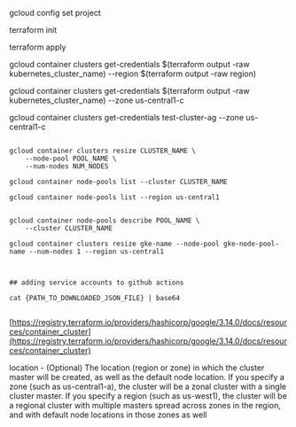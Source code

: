 

gcloud config set project <project name>


terraform init  

terraform apply  


gcloud container clusters get-credentials $(terraform output -raw kubernetes_cluster_name) --region $(terraform output -raw region)  

gcloud container clusters get-credentials $(terraform output -raw kubernetes_cluster_name) --zone us-central1-c 

gcloud container clusters get-credentials test-cluster-ag --zone us-central1-c 

```

gcloud container clusters resize CLUSTER_NAME \
    --node-pool POOL_NAME \
    --num-nodes NUM_NODES

gcloud container node-pools list --cluster CLUSTER_NAME

gcloud container node-pools list --region us-central1


gcloud container node-pools describe POOL_NAME \
    --cluster CLUSTER_NAME

gcloud container clusters resize gke-name --node-pool gke-node-pool-name --num-nodes 1 --region us-central1



## adding service accounts to github actions  

cat {PATH_TO_DOWNLOADED_JSON_FILE} | base64  


```

[https://registry.terraform.io/providers/hashicorp/google/3.14.0/docs/resources/container_cluster](https://registry.terraform.io/providers/hashicorp/google/3.14.0/docs/resources/container_cluster)  

location - (Optional) The location (region or zone) in which the cluster master will be created, as well as the default node location. If you specify a zone (such as us-central1-a), the cluster will be a zonal cluster with a single cluster master. If you specify a region (such as us-west1), the cluster will be a regional cluster with multiple masters spread across zones in the region, and with default node locations in those zones as well



